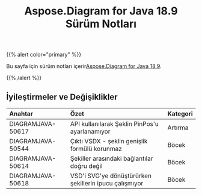﻿---
title: Aspose.Diagram for Java 18.9 Sürüm Notları
type: docs
weight: 40
url: /tr/java/aspose-diagram-for-java-18-9-release-notes/
---
{{% alert color="primary" %}} 

 Bu sayfa için sürüm notları içerir[Aspose.Diagram for Java 18.9](https://docs.aspose.com/diagram/java/aspose-diagram-for-java-18-9-release-notes/).

{{% /alert %}} 
## **İyileştirmeler ve Değişiklikler**

|**Anahtar**|**Özet**|**Kategori**|
|:- |:- |:- |
|DIAGRAMJAVA-50617|API kullanılarak Şeklin PinPos'u ayarlanamıyor|Artırma|
|DIAGRAMJAVA-50544|Çıktı VSDX - şeklin genişlik formülü korunmaz|Böcek|
|DIAGRAMJAVA-50614|Şekiller arasındaki bağlantılar doğru değil|Böcek|
|DIAGRAMJAVA-50618|VSD'i SVG'ye dönüştürürken şekillerin ipucu çalışmıyor|Böcek|

